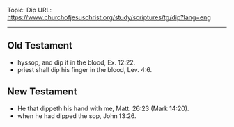 Topic: Dip
URL: https://www.churchofjesuschrist.org/study/scriptures/tg/dip?lang=eng

---

## Old Testament

- hyssop, and dip it in the blood, Ex. 12:22.
- priest shall dip his finger in the blood, Lev. 4:6.

## New Testament

- He that dippeth his hand with me, Matt. 26:23 (Mark 14:20).
- when he had dipped the sop, John 13:26.

